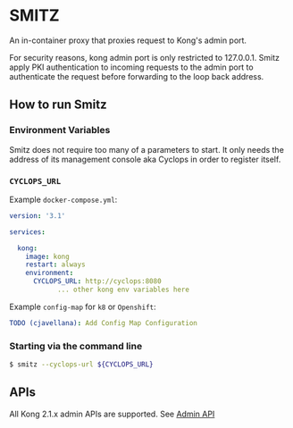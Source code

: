 # SMITZ

An in-container proxy that proxies request to Kong's admin port.

For security reasons, kong admin port is only restricted to 127.0.0.1. Smitz apply PKI authentication to incoming requests to the admin port to authenticate the request before forwarding to the loop back address.

## How to run Smitz

### Environment Variables

Smitz does not require too many of a parameters to start. It only needs the address of its management console aka Cyclops in order to register itself.

### `CYCLOPS_URL`

Example `docker-compose.yml`:

```yaml
version: '3.1'

services:

  kong:
    image: kong
    restart: always
    environment:
      CYCLOPS_URL: http://cyclops:8080
			... other kong env variables here
```

Example `config-map` for `k8` or `Openshift`:

```yaml
TODO (cjavellana): Add Config Map Configuration 
```

### Starting via the command line

```bash
$ smitz --cyclops-url ${CYCLOPS_URL}
```

## APIs

All Kong 2.1.x admin APIs are supported. See [Admin API](https://docs.konghq.com/2.1.x/admin-api/)


